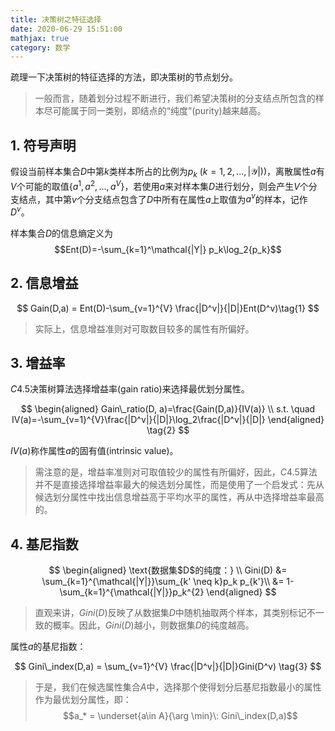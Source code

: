 ```yaml
---
title: 决策树之特征选择
date: 2020-06-29 15:51:00
mathjax: true
category: 数学
---
```


疏理一下决策树的特征选择的方法，即决策树的节点划分。

<!-- more -->

> 一般而言，随着划分过程不断进行，我们希望决策树的分支结点所包含的样本尽可能属于同一类别，即结点的“纯度”(purity)越来越高。

## 1. 符号声明

假设当前样本集合$D$中第$k$类样本所占的比例为$p_k\:(k=1,2,...,|\mathcal Y|))$，离散属性$a$有$V$个可能的取值$\{a^1,a^2,...,a^V\}$，若使用$a$来对样本集$D$进行划分，则会产生$V$个分支结点，其中第$v$个分支结点包含了$D$中所有在属性$a$上取值为$a^v$的样本，记作$D^v$。

样本集合$D$的信息熵定义为
$$Ent(D)=-\sum_{k=1}^\mathcal{|Y|} p_k\log_2{p_k}$$

## 2. 信息增益

$$
Gain(D,a) = Ent(D)-\sum_{v=1}^{V} \frac{|D^v|}{|D|}Ent(D^v)\tag{1}
$$

> 实际上，信息增益准则对可取数目较多的属性有所偏好。

## 3. 增益率

$C4.5$决策树算法选择增益率(gain ratio)来选择最优划分属性。

$$
\begin{aligned}
Gain\_ratio(D, a)=\frac{Gain(D,a)}{IV(a)} \\
s.t. \quad IV(a)=-\sum_{v=1}^{V}\frac{|D^v|}{|D|}\log_2\frac{|D^v|}{|D|}
\end{aligned}
\tag{2}
$$

$IV(a)$称作属性$a$的固有值(intrinsic value)。

> 需注意的是，增益率准则对可取值较少的属性有所偏好，因此，$C4.5$算法并不是直接选择增益率最大的候选划分属性，而是使用了一个启发式：先从候选划分属性中找出信息增益高于平均水平的属性，再从中选择增益率最高的。

## 4. 基尼指数

$$
\begin{aligned}
\text{数据集$D$的纯度：} \\
Gini(D) &= \sum_{k=1}^{\mathcal{|Y|}}\sum_{k' \neq k}p_k p_{k'}\\
&= 1-\sum_{k=1}^{\mathcal{|Y|}}p_k^{2}
\end{aligned}
$$

> 直观来讲，$Gini(D)$反映了从数据集$D$中随机抽取两个样本，其类别标记不一致的概率。因此，$Gini(D)$越小，则数据集$D$的纯度越高。

属性$a$的基尼指数：

$$
Gini\_index(D,a) = \sum_{v=1}^{V} \frac{|D^v|}{|D|}Gini(D^v)
\tag{3}
$$

> 于是，我们在候选属性集合$A$中，选择那个使得划分后基尼指数最小的属性作为最优划分属性，即：
> $$a_* = \underset{a\in A}{\arg \min}\: Gini\_index(D,a)$$

